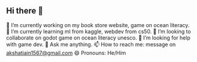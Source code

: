 ## Hi there 👋

<!--
**akshatjaiin/akshatjaiin** is a ✨ _special_ ✨ repository because its `README.md` (this file) appears on your GitHub profile.

Here are some ideas to get you started:

- 🔭 I’m currently working on ...
- 🌱 I’m currently learning ...
- 👯 I’m looking to collaborate on ...
- 🤔 I’m looking for help with ...
- 💬 Ask me about ...
- 📫 How to reach me: ...
- 😄 Pronouns: ...
- ⚡ Fun fact: ...
-->
🔭 I’m currently working on my book store website, game on ocean literacy.
🌱 I’m currently learning ml from kaggle, webdev from cs50.
👯 I’m looking to collaborate on godot game on ocean literacy unesco.
🤔 I’m looking for help with game dev.
💬 Ask me anything.
📫 How to reach me: message on akshatjain1567@gmail.com
😄 Pronouns: He/Him

